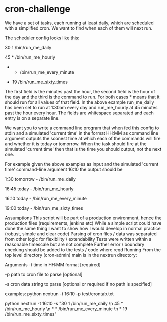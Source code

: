 # cron-challenge

We have a set of tasks, each running at least daily, which are scheduled with a simplified cron. We want to find when each of them will next run.

The scheduler config looks like this:

30 1 /bin/run_me_daily

45 * /bin/run_me_hourly

* * /bin/run_me_every_minute

* 19 /bin/run_me_sixty_times

The first field is the minutes past the hour, the second field is the hour of the day and the third is the command to run. For both cases * means that it should run for all values of that field. In the above example run_me_daily has been set to run at 1:30am every day and run_me_hourly at 45 minutes past the hour every hour. The fields are whitespace separated and each entry is on a separate line.

We want you to write a command line program that when fed this config to stdin and a simulated 'current time' in the format HH:MM as command line argument outputs the soonest time at which each of the commands will fire and whether it is today or tomorrow. When the task should fire at the simulated 'current time' then that is the time you should output, not the next one.

For example given the above examples as input and the simulated 'current time' command-line argument 16:10 the output should be

1:30 tomorrow - /bin/run_me_daily

16:45 today - /bin/run_me_hourly

16:10 today - /bin/run_me_every_minute

19:00 today - /bin/run_me_sixty_times

Assumptions
This script will be part of a production environment, hence the production files (requirements, jenkins etc)
While a simple script could have done the same thing I want to show how I would develop in normal practice (robust, simple and clear code)
Parsing of cron files / data was separated from other logic for flexibility / extendability
Tests were written within a reasonable timescale but are not complete
Further error / boundary checking should be added to the tests / code where reqd
Running
From the top level directory (cron-admin) main is in the nextrun directory:

Arguments
-t time in HH:MM format [required]

-p path to cron file to parse [optional]

-s cron data string to parse [optional or required if no path is specified]

examples:
python nextrun -t 16:10 -p test/crontab.txt

python nextrun -t 16:10 -s "30 1 /bin/run_me_daily \n 45 * /bin/run_me_hourly \n * * /bin/run_me_every_minute \n * 19 /bin/run_me_sixty_times"

